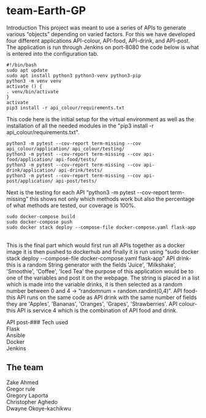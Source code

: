 # team-Earth-GP
Introduction 
This project was meant to use a series of APIs to generate various “objects” depending on varied factors. For this we have developed four different applications API-colour, API-food, API-drink, and API-post. The application is run through Jenkins on port-8080 the code below is what is entered into the configuration tab.

```
#!/bin/bash
sudo apt update
sudo apt install python3 python3-venv python3-pip
python3 -m venv venv
activate () {
. venv/bin/activate 
}
activate
pip3 install -r api_colour/requirements.txt
```
This code here is the initial setup for the virtual environment as well as the installation of all the needed modules in the "pip3 install -r api_colour/requirements.txt". 

```
python3 -m pytest --cov-report term-missing --cov api_colour/application/ api_colour/testing/
python3 -m pytest --cov-report term-missing --cov api-food/application/ api-food/tests/
python3 -m pytest --cov-report term-missing --cov api-drink/application/ api-drink/tests/
python3 -m pytest --cov-report term-missing --cov api-post/application/ api-post/tests/
```

Next is the testing for each API “python3 -m pytest --cov-report term-missing” this shows not only which methods work but also the percentage of what methods are tested, our coverage is 100%. 

```
sudo docker-compose build 
sudo docker-compose push
sudo docker stack deploy --compose-file docker-compose.yaml flask-app
```
\
This is the final part which would first run all APIs together as a docker image it is then pushed to dockerhub and finally it is run using “sudo docker stack deploy --compose-file docker-compose.yaml flask-app”
API drink- this is a random String generator with the fields 'Juice', 'Milkshake', 'Smoothie', 'Coffee', 'Iced Tea' the purpose of this application would be to one of the variables and post it on the webpage. The string is placed in a list which is made into the variable drinks, it is then selected as a random number between 0 and 4 -> “randomnum = random.randint(0,4)”.
API food-this API runs on the same code as API drink with the same number of fields they are 'Apples', 'Bananas', 'Oranges', 'Grapes', 'Strawberries'.
API colour- this API is service 4 which is the combination of API food and drink.

API post-###
Tech used \
Flask \
Ansible \
Docker \
Jenkins 

## The team 
Zake Ahmed \
Gregor rule \
Gregory Laporta \
Christopher Aghedo \
Dwayne Okoye-kachikwu 
